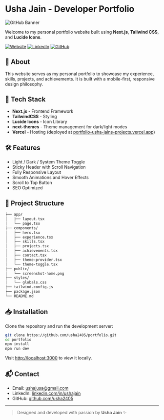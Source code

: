 
# Usha Jain - Developer Portfolio

![GitHub Banner](./public/screenshot-home.png)

Welcome to my personal portfolio website built using **Next.js**, **Tailwind CSS**, and **Lucide Icons**.

[![Website](https://img.shields.io/badge/Live%20Website-portfolio--usha--jains--projects.vercel.app-blue)](https://portfolio-usha-jains-projects.vercel.app/) [![LinkedIn](https://img.shields.io/badge/LinkedIn-Connect-blue)](https://linkedin.com/in/ushajain) [![GitHub](https://img.shields.io/badge/GitHub-Follow-black)](https://github.com/usha2405)

## 📑 About

This website serves as my personal portfolio to showcase my experience, skills, projects, and achievements. It is built with a mobile-first, responsive design philosophy.

## 🚀 Tech Stack

- **Next.js** - Frontend Framework
- **TailwindCSS** - Styling
- **Lucide Icons** - Icon Library
- **next-themes** - Theme management for dark/light modes
- **Vercel** - Hosting (deployed at [portfolio-usha-jains-projects.vercel.app](https://portfolio-usha-jains-projects.vercel.app/))

## 🛠 Features

- Light / Dark / System Theme Toggle
- Sticky Header with Scroll Navigation
- Fully Responsive Layout
- Smooth Animations and Hover Effects
- Scroll to Top Button
- SEO Optimized

## 📂 Project Structure

```bash
├── app/
│   ├── layout.tsx
│   └── page.tsx
├── components/
│   ├── hero.tsx
│   ├── experience.tsx
│   ├── skills.tsx
│   ├── projects.tsx
│   ├── achievements.tsx
│   ├── contact.tsx
│   ├── theme-provider.tsx
│   └── theme-toggle.tsx
├── public/
│   └── screenshot-home.png
├── styles/
│   └── globals.css
├── tailwind.config.js
├── package.json
└── README.md
```

## 📥 Installation

Clone the repository and run the development server:

```bash
git clone https://github.com/usha2405/portfolio.git
cd portfolio
npm install
npm run dev
```

Visit [http://localhost:3000](http://localhost:3000) to view it locally.

## 📬 Contact

- Email: [ushajusa@gmail.com](mailto:ushajusa@gmail.com)
- LinkedIn: [linkedin.com/in/ushajain](https://linkedin.com/in/ushajain)
- GitHub: [github.com/usha2405](https://github.com/usha2405)

---

> Designed and developed with passion by **Usha Jain** ✨
